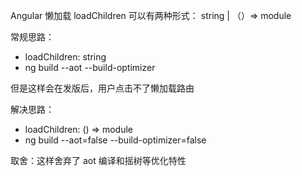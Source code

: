 
Angular 懒加载 loadChildren 可以有两种形式： string | （）=> module

常规思路：

* loadChildren: string
* ng build --aot --build-optimizer

但是这样会在发版后，用户点击不了懒加载路由

解决思路：

* loadChildren: () => module
* ng build --aot=false --build-optimizer=false

取舍：这样舍弃了 aot 编译和摇树等优化特性